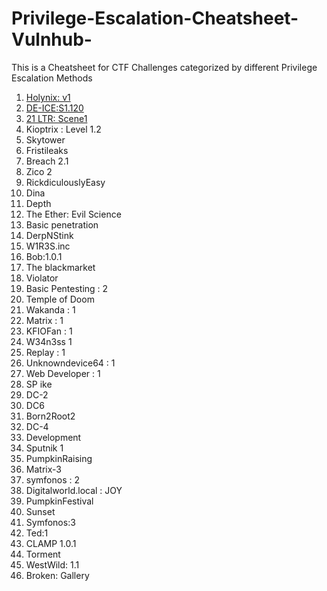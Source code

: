 # Privilege-Escalation-Cheatsheet-Vulnhub-
This is a Cheatsheet for CTF Challenges categorized by different Privilege Escalation Methods

1.	[Holynix: v1](https://www.hackingarticles.in/hack-the-holynix-v1-boot-2-root-challenge/)
2.	[DE-ICE:S1.120](https://www.hackingarticles.in/hack-the-de-ice-s1-120-vm-boot-to-root/)
3.	[21 LTR: Scene1](https://www.hackingarticles.in/hack-the-21ltr-scene-1-vm-boot-to-root/)
4.	Kioptrix : Level 1.2
5.	Skytower 
6.	Fristileaks
7.	Breach 2.1
8.	Zico 2
9.	RickdiculouslyEasy
10.	Dina
11.	Depth
12.	The Ether: Evil Science 
13.	Basic penetration
14.	DerpNStink
15.	W1R3S.inc
16.	Bob:1.0.1
17.	The blackmarket
18.	Violator
19.	Basic Pentesting : 2
20.	Temple of Doom
21.	Wakanda : 1
22.	Matrix : 1
23.	KFIOFan : 1
24.	W34n3ss 1
25.	Replay : 1
26.	Unknowndevice64 : 1
27.	Web Developer : 1
28.	SP ike
29.	DC-2
30.	DC6
31.	Born2Root2
32.	DC-4
33.	Development
34.	Sputnik 1
35.	PumpkinRaising
36.	Matrix-3
37.	symfonos : 2
38.	Digitalworld.local : JOY
39.	PumpkinFestival
40.	Sunset
41.	Symfonos:3
42.	Ted:1
43.	CLAMP 1.0.1
44.	Torment
45.	WestWild: 1.1
46.	Broken: Gallery
